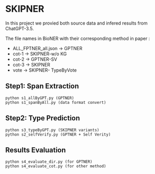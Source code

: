 # SKIPNER
In this project we provied both source data and infered results from ChatGPT-3.5.

The file names in BioNER with their corresponding method in paper : 



- ALL_FPTNER_all.json -> GPTNER
- cot-1 -> SKIPNER-w/o KG
- cot-2 -> GPTNER-SV
- cot-3 -> SKIPNER
- vote -> SKIPNER- TypeByVote
## Step1: Span Extraction

```
python s1_allByGPT.py (GPTNER)
python s1_spanByAll.py (data format convert)
```

## Step2: Type Prediction
```
python s3_typeByGPT.py (SKIPNER variants)
python s2_selfVerify.py (GPTNER + Self Verity)
```


## Results Evaluation


```
python s4_evaluate_dir.py (for GPTNER)
python s4_evaluate_cot.py (for other method)
```




